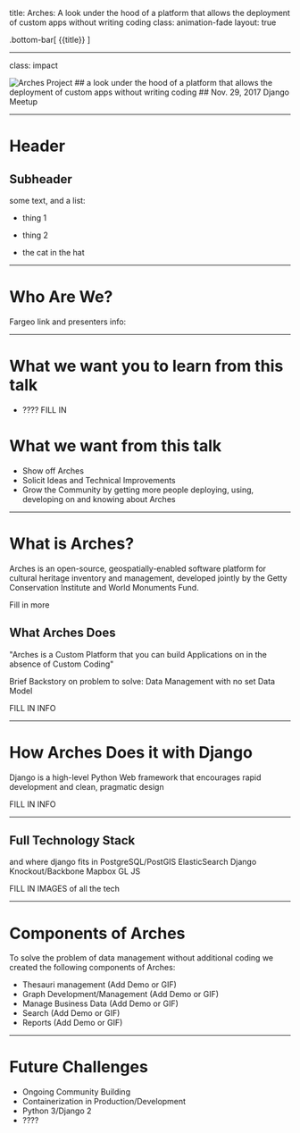 title: Arches: A look under the hood of a platform that allows the deployment of custom apps without writing coding
class: animation-fade
layout: true

<!-- This slide will serve as the base layout for all your slides -->
.bottom-bar[
  {{title}}
]

---

class: impact

<img src="https://www.archesproject.org/wp-content/uploads/2017/03/arches-logo-tm-only.svg" alt="Arches Project" id="logo" data-height-percentage="10" data-actual-width="300" data-actual-height="67">
## a look under the hood of a platform that allows the deployment of custom apps without writing coding
## Nov. 29, 2017 Django Meetup

---

# Header

## Subheader

some text, and a list:

- thing 1

- thing 2

- the cat in the hat

---

# Who Are We?

Fargeo link and presenters info:

---

# What we want you to learn from this talk

- ???? FILL IN

# What we want from this talk
- Show off Arches
- Solicit Ideas and Technical Improvements
- Grow the Community by getting more people deploying, using, developing on and knowing about Arches

---

# What is Arches?

Arches is an open-source, geospatially-enabled software platform for cultural heritage inventory and management, developed jointly by the Getty Conservation Institute and World Monuments Fund. 

Fill in more

## What Arches Does

"Arches is a Custom Platform that you can build Applications on in the absence of Custom Coding"

Brief Backstory on problem to solve: Data Management with no set Data Model 


FILL IN INFO

---

# How Arches Does it with Django

Django is a high-level Python Web framework that encourages rapid development and clean, pragmatic design

FILL IN INFO

---

## Full Technology Stack

and where django fits in
PostgreSQL/PostGIS
ElasticSearch
Django
Knockout/Backbone
Mapbox GL JS

FILL IN IMAGES of all the tech

---

# Components of Arches

To solve the problem of data management without additional coding we created the following components of Arches:

- Thesauri management (Add Demo or GIF)
- Graph Development/Management (Add Demo or GIF)
- Manage Business Data (Add Demo or GIF)
- Search (Add Demo or GIF)
- Reports (Add Demo or GIF)

---

# Future Challenges

- Ongoing Community Building
- Containerization in Production/Development
- Python 3/Django 2
- ????




